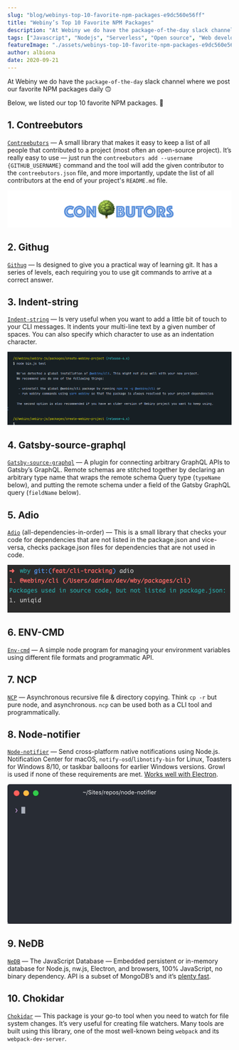 ```yaml
---
slug: "blog/webinys-top-10-favorite-npm-packages-e9dc560e56ff"
title: "Webiny’s Top 10 Favorite NPM Packages"
description: "At Webiny we do have the package-of-the-day slack channel where we post our favorite NPM packages daily 🙃"
tags: ["Javascript", "Nodejs", "Serverless", "Open source", "Web development", "Software development"]
featureImage: "./assets/webinys-top-10-favorite-npm-packages-e9dc560e56ff/max-3840-1epGtKm7B1cAzl1DR8YngsQ.png"
author: albiona
date: 2020-09-21
---
```



At Webiny we do have the `package-of-the-day` slack channel where we post our favorite NPM packages daily 🙃

Below, we listed our top 10 favorite NPM packages. 🚀

## 1. Contreebutors

[`Contreebutors`](https://github.com/doitadrian/contreebutors) — A small library that makes it easy to keep a list of all people that contributed to a project (most often an open-source project). It’s really easy to use — just run the `contreebutors add --username {GITHUB_USERNAME}` command and the tool will add the given contributor to the `contreebutors.json` file, and more importantly, update the list of all contributors at the end of your project's `README.md` file.

![](./assets/webinys-top-10-favorite-npm-packages-e9dc560e56ff/max-2564-1FykAPqUZRL9WxYq_Nk75xQ.png)

## 2. Githug

[`Githug`](https://github.com/Gazler/githug) — Is designed to give you a practical way of learning git. It has a series of levels, each requiring you to use git commands to arrive at a correct answer.

## 3. Indent-string

[`Indent-string`](https://github.com/sindresorhus/indent-string#readme) — Is very useful when you want to add a little bit of touch to your CLI messages. It indents your multi-line text by a given number of spaces. You can also specify which character to use as an indentation character.

![](./assets/webinys-top-10-favorite-npm-packages-e9dc560e56ff/max-1968-1feABcqDp85mAuDsEZyVOGA.png)

## 4. Gatsby-source-graphql

[`Gatsby-source-graphql`](https://www.npmjs.com/package/gatsby-source-graphql) — A plugin for connecting arbitrary GraphQL APIs to Gatsby’s GraphQL. Remote schemas are stitched together by declaring an arbitrary type name that wraps the remote schema Query type (`typeName` below), and putting the remote schema under a field of the Gatsby GraphQL query (`fieldName` below).

## 5. Adio

[`Adio`](https://www.npmjs.com/package/adio) (all-dependencies-in-order) — This is a small library that checks your code for dependencies that are not listed in the package.json and vice-versa, checks package.json files for dependencies that are not used in code.

![](./assets/webinys-top-10-favorite-npm-packages-e9dc560e56ff/max-1002-1JpqhFg8gJZ4o_wNa7gdygw.png)

## 6. ENV-CMD

[`Env-cmd`](https://www.npmjs.com/package/env-cmd) — A simple node program for managing your environment variables using different file formats and programmatic API.

## 7. NCP

[`NCP`](https://www.npmjs.com/package/ncp) — Asynchronous recursive file & directory copying. Think `cp -r` but pure node, and asynchronous. `ncp` can be used both as a CLI tool and programmatically.

## 8. Node-notifier

[`Node-notifier`](https://github.com/louischatriot/nedb/) — Send cross-platform native notifications using Node.js. Notification Center for macOS, `notify-osd`/`libnotify-bin` for Linux, Toasters for Windows 8/10, or taskbar balloons for earlier Windows versions. Growl is used if none of these requirements are met. [Works well with Electron](https://www.npmjs.com/package/node-notifier#within-electron-packaging).

![](./assets/webinys-top-10-favorite-npm-packages-e9dc560e56ff/max-1200-15kCsx6j8a-FrH03tgnEfpA.gif)

## 9. NeDB

[`NeDB`](https://github.com/louischatriot/nedb/) — The JavaScript Database — Embedded persistent or in-memory database for Node.js, nw.js, Electron, and browsers, 100% JavaScript, no binary dependency. API is a subset of MongoDB’s and it’s [plenty fast](https://github.com/louischatriot/nedb/#speed).

## 10. Chokidar

[`Chokidar`](https://www.npmjs.com/package/chokidar) — This package is your go-to tool when you need to watch for file system changes. It’s very useful for creating file watchers. Many tools are built using this library, one of the most well-known being `webpack` and its `webpack-dev-server`.
